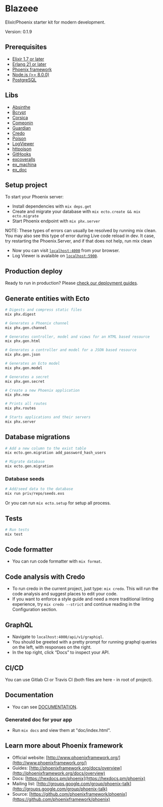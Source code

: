 # Blazeee

Elixir/Phoenix starter kit for modern development.

Version: 0.1.9

## Prerequisites

* [Elixir 1.7 or later](https://elixir-lang.org/)
* [Erlang 21 or later](https://www.erlang.org/)
* [Phoenix framework](https://phoenixframework.org/)
* [Node.js (>= 8.0.0)](https://nodejs.org/en/)
* [PostgreSQL](https://www.postgresql.org/)

## Libs

* [Absinthe](https://github.com/absinthe-graphql/absinthe)
* [Bcrypt](https://github.com/riverrun/bcrypt_elixir)
* [Corsica](https://github.com/whatyouhide/corsica)
* [Comeonin](https://github.com/riverrun/comeonin)
* [Guardian](https://github.com/ueberauth/guardian)
* [Credo](https://github.com/rrrene/credo)
* [Poison](https://github.com/devinus/poison)
* [LogViewer](https://github.com/shufo/log_viewer)
* [httpoison](https://github.com/edgurgel/httpoison)
* [GitHooks](https://github.com/qgadrian/elixir_git_hooks)
* [excoveralls](https://github.com/parroty/excoveralls)
* [ex_machina](https://github.com/thoughtbot/ex_machina)
* [ex_doc](https://github.com/elixir-lang/ex_doc)

## Setup project

To start your Phoenix server:

* Install dependencies with `mix deps.get`
* Create and migrate your database with `mix ecto.create && mix ecto.migrate`
* Start Phoenix endpoint with `mix phx.server`

NOTE: These types of errors can usually be resolved by running mix clean. You may also see this type of error during Live code reload in dev. It case, try restarting the Phoenix.Server, and if that does not help, run mix clean

* Now you can visit [`localhost:4000`](http://localhost:4000) from your browser.
* Log Viewer is avalaible on [`localhost:5900`](http://localhost:5900).

## Production deploy

Ready to run in production? Please [check our deployment guides](http://www.phoenixframework.org/docs/deployment).

## Generate entities with Ecto

```sh
# Digests and compress static files
mix phx.digest

# Generates a Phoenix channel
mix phx.gen.channel

# Generates controller, model and views for an HTML based resource
mix phx.gen.html

# Generates a controller and model for a JSON based resource
mix phx.gen.json

# Generates an Ecto model
mix phx.gen.model

# Generates a secret
mix phx.gen.secret

# Create a new Phoenix application
mix phx.new

# Prints all routes
mix phx.routes

# Starts applications and their servers
mix phx.server
```

## Database migrations

```sh
# Add a new column to the exist table
mix ecto.gen.migration add_password_hash_users

# Migrate database
mix ecto.gen.migration
```

### Database seeds

```sh
# Add/seed data to the database
mix run priv/repo/seeds.exs
```

Or you can run `mix ecto.setup` for setup all process.

## Tests

```sh
# Run tests
mix test
```

## Code formatter

* You can run code formatter with `mix format`.

## Code analysis with Credo

* To run credo in the current project, just type: `mix credo`. This will run the code analysis and suggest places to edit your code.
* If you want to enforce a style guide and need a more traditional linting experience, try `mix credo --strict` and continue reading in the Configuration section.

## GraphQL

* Navigate to `localhost:4000/api/v1/graphiql`.
* You should be greeted with a pretty prompt for running graphql queries on the left, with responses on the right.
* In the top right, click “Docs” to inspect your API.

## CI/CD

You can use Gitlab CI or Travis CI (both files are here - in root of project).

## Documentation

* You can see [DOCUMENTATION](./DOCUMENTATION.md).

### Generated doc for your app

* Run `mix docs` and view them at "doc/index.html".

## Learn more about Phoenix framework

* Official website: [http://www.phoenixframework.org/](http://www.phoenixframework.org/)
* Guides: [http://phoenixframework.org/docs/overview](http://phoenixframework.org/docs/overview)
* Docs: [https://hexdocs.pm/phoenix](https://hexdocs.pm/phoenix)
* Mailing list: [http://groups.google.com/group/phoenix-talk](http://groups.google.com/group/phoenix-talk)
* Source: [https://github.com/phoenixframework/phoenix](https://github.com/phoenixframework/phoenix)
